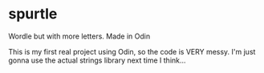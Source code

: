 # spurtle
Wordle but with more letters. Made in Odin

This is my first real project using Odin, so the code is VERY messy. I'm just
gonna use the actual strings library next time I think...